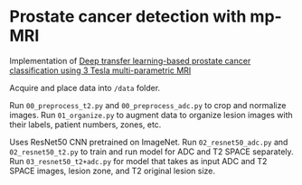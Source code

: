 # Prostate cancer detection with mp-MRI

Implementation of [Deep transfer learning-based prostate cancer classification using 3 Tesla multi-parametric MRI](https://pubmed.ncbi.nlm.nih.gov/30460529/)

Acquire and place data into `/data` folder.

Run `00_preprocess_t2.py` and `00_preprocess_adc.py` to crop and normalize images. Run `01_organize.py` to augment data to organize lesion images with their labels, patient numbers, zones, etc.

Uses ResNet50 CNN pretrained on ImageNet. Run `02_resnet50_adc.py` and `02_resnet50_t2.py` to train and run model for ADC and T2 SPACE separately. Run `03_resnet50_t2+adc.py` for model that takes as input ADC and T2 SPACE images, lesion zone, and T2 original lesion size.

